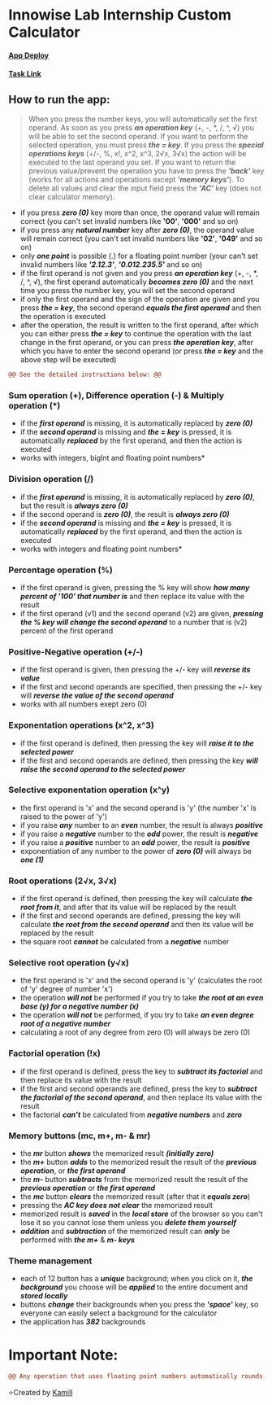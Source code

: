 # Innowise Lab Internship Custom Calculator 
#### [App Deploy](https://amgod1.github.io/Innowise-Lab-Internship-Custom-Calculator/dist/)
#### [Task Link](https://drive.google.com/file/d/18RDvQiHxvJ5FnfJg68lYUZB8oAmOTVof/view?usp=sharing)

## How to run the app:

> When you press the number keys, you will automatically set the first operand. As soon as you press ***an operation key*** (+, -, *, /, ^, √) you will be able to set the second operand. If you want to perform the selected operation, you must press ***the = key***. If you press the ***special operations keys*** (+/-, %, x!, x^2, x^3, 2√x, 3√x) the action will be executed to the last operand you set. If you want to return the previous value/prevent the operation you have to press the ***'back'*** key (works for all actions and operations except ***'memory keys'***). To delete all values and clear the input field press the ***'AC'*** key (does not clear calculator memory).

- if you press ***zero (0)*** key more than once, the operand value will remain correct (you can't set invalid numbers like **'00'**, **'000'** and so on)
- if you press any ***natural number*** key after ***zero (0)***, the operand value will remain correct (you can't set invalid numbers like **'02'**, **'049'** and so on)
- only ***one point*** is possible (.) for a floating point number (your can't set invalid numbers like ***'2.12.3'***, ***'0.012.235.5'*** and so on)
- if the first operand is not given and you press ***an operation key*** (+, -, *, /, ^, √), the first operand automatically ***becomes zero (0)*** and the next time you press the number key, you will set the second operand
- if only the first operand and the sign of the operation are given and you press ***the = key***, the second operand ***equals the first operand*** and then the operation is executed
- after the operation, the result is written to the first operand, after which you can either press ***the = key*** to continue the operation with the last change in the first operand, or you can press ***the operation key***, after which you have to enter the second operand (or press ***the = key*** and the above step will be executed)

```diff
@@ See the detailed instructions below: @@
```

### Sum operation (+), Difference operation (-) & Multiply operation (*)
- if the ***first operand*** is missing, it is automatically replaced by ***zero (0)***
- if the ***second operand*** is missing and ***the = key*** is pressed, it is automatically ***replaced*** by the first operand, and then the action is executed
- works with integers, bigInt and floating point numbers*

### Division operation (/)
- if the ***first operand*** is missing, it is automatically replaced by ***zero (0)***, but the result is ***always zero (0)***
- if the second operand is ***zero (0)***, the result is ***always zero (0)***
- if the ***second operand*** is missing and ***the = key*** is pressed, it is automatically ***replaced*** by the first operand, and then the action is executed
- works with integers and floating point numbers*

### Percentage operation (%)
- if the first operand is given, pressing the % key will show ***how many percent of '100' that number is*** and then replace its value with the result
- if the first operand (v1) and the second operand (v2) are given, ***pressing the % key will change the second operand*** to a number that is (v2) percent of the first operand

### Positive-Negative operation (+/-)
- if the first operand is given, then pressing the +/- key will ***reverse its value***
- if the first and second operands are specified, then pressing the +/- key will ***reverse the value of the second operand***
- works with all numbers exept zero (0)

### Exponentation operations (x^2, x^3)
- if the first operand is defined, then pressing the key will ***raise it to the selected power***
- if the first and second operands are defined, then pressing the key ***will raise the second operand to the selected power***

### Selective exponentation operation (x^y)
- the first operand is 'x' and the second operand is 'y' (the number 'x' is raised to the power of 'y')
- if you raise ***any*** number to an ***even*** number, the result is always ***positive***
- if you raise a ***negative*** number to the ***odd*** power, the result is ***negative***
- if you raise a ***positive*** number to an ***odd*** power, the result is ***positive***
- exponentiation of any number to the power of ***zero (0)*** will always be ***one (1)***

### Root operations (2√x, 3√x)
- if the first operand is defined, then pressing the key will calculate ***the root from it***, and after that its value will be replaced by the result
- if the first and second operands are defined, pressing the key will calculate ***the root from the second operand*** and then its value will be replaced by the result
- the square root ***cannot*** be calculated from a ***negative*** number

### Selective root operation (y√x)
- the first operand is 'x' and the second operand is 'y' (calculates the root of 'y' degree of number 'x')
- the operation ***will not*** be performed if you try to take ***the root at an even base (y) for a negative number (x)***
- the operation ***will not*** be performed, if you try to take ***an even degree root of a negative number***
- сalculating a root of any degree from zero (0) will always be zero (0)

### Factorial operation (!x)
- if the first operand is defined, press the key to ***subtract its factorial*** and then replace its value with the result
- if the first and second operands are defined, press the key to ***subtract the factorial of the second operand***, and then replace its value with the result
- the factorial ***can't*** be calculated from ***negative numbers*** and ***zero***

### Memory buttons (mc, m+, m- & mr)
- the ***mr*** button ***shows*** the memorized result ***(initially zero)***
- the ***m+*** button ***adds*** to the memorized result the result of the ***previous operation***, or ***the first operand***
- the ***m-*** button ***subtracts*** from the memorized result the result of the ***previous operation*** or ***the first operand***
- the ***mc*** button ***clears*** the memorized result (after that it ***equals zero***)
- pressing the ***AC key does not clear*** the memorized result
- memorized result is ***saved*** in the ***local store*** of the browser so you can't lose it so you cannot lose them unless you ***delete them yourself***
- ***addition*** and ***subtraction*** of the memorized result can ***only*** be performed with ***the m+*** & ***m- keys***

### Theme management
- each of 12 button has a ***unique*** background; when you click on it, ***the background*** you choose will be ***applied*** to the entire document and ***stored locally***
- buttons ***change*** their backgrounds when you press the ***'space'*** key, so everyone can easily select a background for the calculator
- the application has ***382*** backgrounds

# Important Note: 
```diff
@@ Any operation that uses floating point numbers automatically rounds the result to 11 digits after the dot. @@
```

⭐️Created by [Kamill](https://github.com/amgod1)
